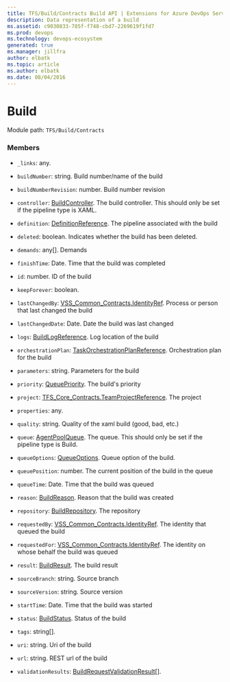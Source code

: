 ```yaml
---
title: TFS/Build/Contracts Build API | Extensions for Azure DevOps Services
description: Data representation of a build
ms.assetid: c9030833-785f-f748-cbd7-2269619f1fd7
ms.prod: devops
ms.technology: devops-ecosystem
generated: true
ms.manager: jillfra
author: elbatk
ms.topic: article
ms.author: elbatk
ms.date: 08/04/2016
---
```


# Build

Module path: `TFS/Build/Contracts`


### Members

* `_links`: any. 

* `buildNumber`: string. Build number/name of the build

* `buildNumberRevision`: number. Build number revision

* `controller`: [BuildController](./BuildController.md). The build controller. This should only be set if the pipeline type is XAML.

* `definition`: [DefinitionReference](./DefinitionReference.md). The pipeline associated with the build

* `deleted`: boolean. Indicates whether the build has been deleted.

* `demands`: any[]. Demands

* `finishTime`: Date. Time that the build was completed

* `id`: number. ID of the build

* `keepForever`: boolean. 

* `lastChangedBy`: [VSS_Common_Contracts.IdentityRef](../../../VSS/WebApi/Contracts/IdentityRef.md). Process or person that last changed the build

* `lastChangedDate`: Date. Date the build was last changed

* `logs`: [BuildLogReference](./BuildLogReference.md). Log location of the build

* `orchestrationPlan`: [TaskOrchestrationPlanReference](./TaskOrchestrationPlanReference.md). Orchestration plan for the build

* `parameters`: string. Parameters for the build

* `priority`: [QueuePriority](./QueuePriority.md). The build&#x27;s priority

* `project`: [TFS_Core_Contracts.TeamProjectReference](../../../TFS/Core/Contracts/TeamProjectReference.md). The project

* `properties`: any. 

* `quality`: string. Quality of the xaml build (good, bad, etc.)

* `queue`: [AgentPoolQueue](./AgentPoolQueue.md). The queue. This should only be set if the pipeline type is Build.

* `queueOptions`: [QueueOptions](./QueueOptions.md). Queue option of the build.

* `queuePosition`: number. The current position of the build in the queue

* `queueTime`: Date. Time that the build was queued

* `reason`: [BuildReason](./BuildReason.md). Reason that the build was created

* `repository`: [BuildRepository](./BuildRepository.md). The repository

* `requestedBy`: [VSS_Common_Contracts.IdentityRef](../../../VSS/WebApi/Contracts/IdentityRef.md). The identity that queued the build

* `requestedFor`: [VSS_Common_Contracts.IdentityRef](../../../VSS/WebApi/Contracts/IdentityRef.md). The identity on whose behalf the build was queued

* `result`: [BuildResult](./BuildResult.md). The build result

* `sourceBranch`: string. Source branch

* `sourceVersion`: string. Source version

* `startTime`: Date. Time that the build was started

* `status`: [BuildStatus](./BuildStatus.md). Status of the build

* `tags`: string[]. 

* `uri`: string. Uri of the build

* `url`: string. REST url of the build

* `validationResults`: [BuildRequestValidationResult](./BuildRequestValidationResult.md)[]. 

